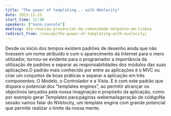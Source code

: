 ```yaml
---
title: "The power of templating... with NVelocity"
date: 2013-11-23
start_time: 12:00
speakers: ["nuno-cancelo"]
meeting: 43a-reuniao-presencial-da-comunidade-netponto-em-lisboa
redirect_from: /sessao/the-power-of-templating-with-nvelocity/
---
```


Desde os inicio dos tempos existem padrões de desenho ainda que não tivessem um nome atribuído e com o aparecimento da Internet para o mero utilizador, tornou-se evidente para o programador a importância da utilização de padrões e separar as responsabilidades dos módulos das suas aplicações.O padrão mais conhecido por entre as aplicações é o MVC ou criar um conjuntos de boas práticas e separar a aplicação em três componentes: O Modelo, o Controlador e a Vista. E é com este padrão que dispara o potencial dos "templates engines", ao permitir alcançar os objectivos lançados pela nossa imaginação e propósito da aplicação, como por exemplo gerar Templates para:páginas webemailsgeração de códigoNa sessão vamos falar do NVelocity, um template engine com grande potencial que permite realizar o limite da nossa mente.
